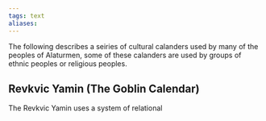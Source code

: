 ```yaml
---
tags: text
aliases:
---
```


The following describes a seiries of cultural calanders used by many of the peoples of Alaturmen, some of these calanders are used by groups of ethnic peoples or religious peoples.

## Revkvic Yamin (The Goblin Calendar)
The Revkvic Yamin uses a system of relational 

## 